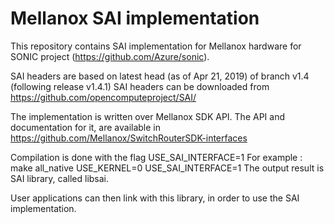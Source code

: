 Mellanox SAI implementation
============================

This repository contains SAI implementation for Mellanox hardware for SONIC project (https://github.com/Azure/sonic).

SAI headers are based on latest head (as of Apr 21, 2019) of branch v1.4 (following release v1.4.1) SAI headers can be 
downloaded from https://github.com/opencomputeproject/SAI/

The implementation is written over Mellanox SDK API. The API and documentation for it, are available in
https://github.com/Mellanox/SwitchRouterSDK-interfaces

Compilation is done with the flag USE_SAI_INTERFACE=1
For example : make all_native USE_KERNEL=0 USE_SAI_INTERFACE=1
The output result is SAI library, called libsai.

User applications can then link with this library, in order to use the SAI implementation.
